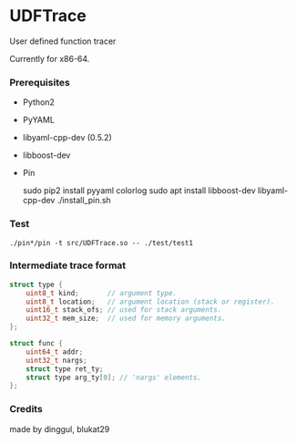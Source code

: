 # UDFTrace

User defined function tracer

Currently for x86-64.

### Prerequisites

- Python2
- PyYAML
- libyaml-cpp-dev (0.5.2)
- libboost-dev
- Pin

    sudo pip2 install pyyaml colorlog
    sudo apt install libboost-dev libyaml-cpp-dev
    ./install_pin.sh

### Test

    ./pin*/pin -t src/UDFTrace.so -- ./test/test1

### Intermediate trace format

```c
struct type {
    uint8_t kind;       // argument type.
    uint8_t location;   // argument location (stack or register).
    uint16_t stack_ofs; // used for stack arguments.
    uint32_t mem_size;  // used for memory arguments.
};

struct func {
    uint64_t addr;
    uint32_t nargs;
    struct type ret_ty;
    struct type arg_ty[0]; // 'nargs' elements.
};
```

### Credits

made by dinggul, blukat29
